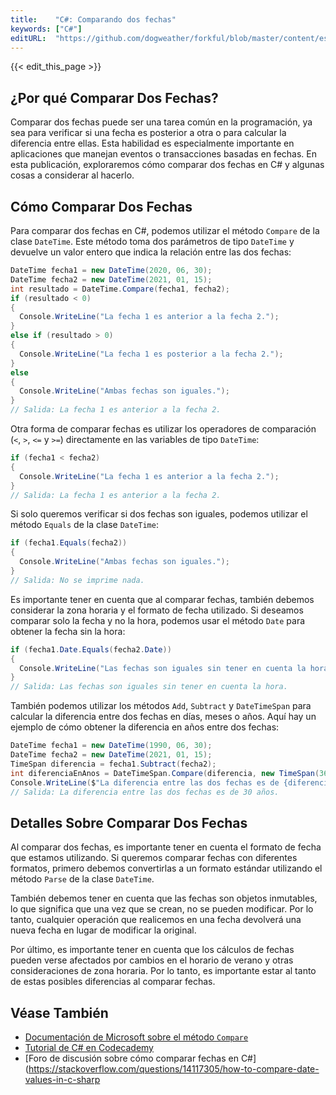 ```yaml
---
title:    "C#: Comparando dos fechas"
keywords: ["C#"]
editURL:  "https://github.com/dogweather/forkful/blob/master/content/es/c-sharp/comparing-two-dates.md"
---
```


{{< edit_this_page >}}

## ¿Por qué Comparar Dos Fechas?

Comparar dos fechas puede ser una tarea común en la programación, ya sea para verificar si una fecha es posterior a otra o para calcular la diferencia entre ellas. Esta habilidad es especialmente importante en aplicaciones que manejan eventos o transacciones basadas en fechas. En esta publicación, exploraremos cómo comparar dos fechas en C# y algunas cosas a considerar al hacerlo.

## Cómo Comparar Dos Fechas

Para comparar dos fechas en C#, podemos utilizar el método `Compare` de la clase `DateTime`. Este método toma dos parámetros de tipo `DateTime` y devuelve un valor entero que indica la relación entre las dos fechas:

```C#
DateTime fecha1 = new DateTime(2020, 06, 30);
DateTime fecha2 = new DateTime(2021, 01, 15);
int resultado = DateTime.Compare(fecha1, fecha2);
if (resultado < 0)
{
  Console.WriteLine("La fecha 1 es anterior a la fecha 2.");
}
else if (resultado > 0)
{
  Console.WriteLine("La fecha 1 es posterior a la fecha 2.");
}
else
{
  Console.WriteLine("Ambas fechas son iguales.");
}
// Salida: La fecha 1 es anterior a la fecha 2.
```

Otra forma de comparar fechas es utilizar los operadores de comparación (`<`, `>`, `<=` y `>=`) directamente en las variables de tipo `DateTime`:

```C#
if (fecha1 < fecha2)
{
  Console.WriteLine("La fecha 1 es anterior a la fecha 2.");
}
// Salida: La fecha 1 es anterior a la fecha 2.
```

Si solo queremos verificar si dos fechas son iguales, podemos utilizar el método `Equals` de la clase `DateTime`:

```C#
if (fecha1.Equals(fecha2))
{
  Console.WriteLine("Ambas fechas son iguales.");
}
// Salida: No se imprime nada.
```

Es importante tener en cuenta que al comparar fechas, también debemos considerar la zona horaria y el formato de fecha utilizado. Si deseamos comparar solo la fecha y no la hora, podemos usar el método `Date` para obtener la fecha sin la hora:

```C#
if (fecha1.Date.Equals(fecha2.Date))
{
  Console.WriteLine("Las fechas son iguales sin tener en cuenta la hora.");
}
// Salida: Las fechas son iguales sin tener en cuenta la hora.
```

También podemos utilizar los métodos `Add`, `Subtract` y `DateTimeSpan` para calcular la diferencia entre dos fechas en días, meses o años. Aquí hay un ejemplo de cómo obtener la diferencia en años entre dos fechas:

```C#
DateTime fecha1 = new DateTime(1990, 06, 30);
DateTime fecha2 = new DateTime(2021, 01, 15);
TimeSpan diferencia = fecha1.Subtract(fecha2);
int diferenciaEnAnos = DateTimeSpan.Compare(diferencia, new TimeSpan(365, 0, 0, 0)) / 365;
Console.WriteLine($"La diferencia entre las dos fechas es de {diferenciaEnAnos} años.");
// Salida: La diferencia entre las dos fechas es de 30 años.
```

## Detalles Sobre Comparar Dos Fechas

Al comparar dos fechas, es importante tener en cuenta el formato de fecha que estamos utilizando. Si queremos comparar fechas con diferentes formatos, primero debemos convertirlas a un formato estándar utilizando el método `Parse` de la clase `DateTime`.

También debemos tener en cuenta que las fechas son objetos inmutables, lo que significa que una vez que se crean, no se pueden modificar. Por lo tanto, cualquier operación que realicemos en una fecha devolverá una nueva fecha en lugar de modificar la original.

Por último, es importante tener en cuenta que los cálculos de fechas pueden verse afectados por cambios en el horario de verano y otras consideraciones de zona horaria. Por lo tanto, es importante estar al tanto de estas posibles diferencias al comparar fechas.

## Véase También

- [Documentación de Microsoft sobre el método `Compare`](https://docs.microsoft.com/es-es/dotnet/api/system.datetime.compare)
- [Tutorial de C# en Codecademy](https://www.codecademy.com/learn/learn-c-sharp)
- [Foro de discusión sobre cómo comparar fechas en C#](https://stackoverflow.com/questions/14117305/how-to-compare-date-values-in-c-sharp